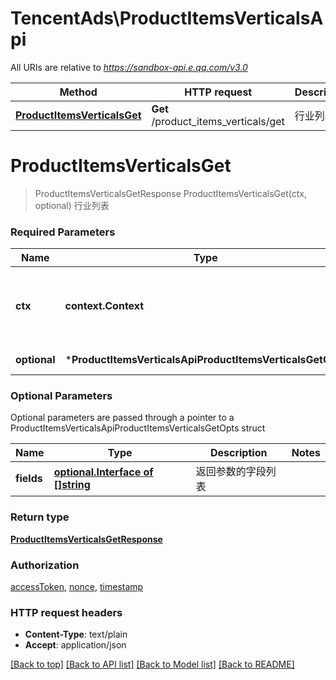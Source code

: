 # TencentAds\ProductItemsVerticalsApi

All URIs are relative to *https://sandbox-api.e.qq.com/v3.0*

Method | HTTP request | Description
------------- | ------------- | -------------
[**ProductItemsVerticalsGet**](ProductItemsVerticalsApi.md#ProductItemsVerticalsGet) | **Get** /product_items_verticals/get | 行业列表


# **ProductItemsVerticalsGet**
> ProductItemsVerticalsGetResponse ProductItemsVerticalsGet(ctx, optional)
行业列表

### Required Parameters

Name | Type | Description  | Notes
------------- | ------------- | ------------- | -------------
 **ctx** | **context.Context** | context for authentication, logging, cancellation, deadlines, tracing, etc.
 **optional** | ***ProductItemsVerticalsApiProductItemsVerticalsGetOpts** | optional parameters | nil if no parameters

### Optional Parameters
Optional parameters are passed through a pointer to a ProductItemsVerticalsApiProductItemsVerticalsGetOpts struct

Name | Type | Description  | Notes
------------- | ------------- | ------------- | -------------
 **fields** | [**optional.Interface of []string**](string.md)| 返回参数的字段列表 | 

### Return type

[**ProductItemsVerticalsGetResponse**](ProductItemsVerticalsGetResponse.md)

### Authorization

[accessToken](../README.md#accessToken), [nonce](../README.md#nonce), [timestamp](../README.md#timestamp)

### HTTP request headers

 - **Content-Type**: text/plain
 - **Accept**: application/json

[[Back to top]](#) [[Back to API list]](../README.md#documentation-for-api-endpoints) [[Back to Model list]](../README.md#documentation-for-models) [[Back to README]](../README.md)


